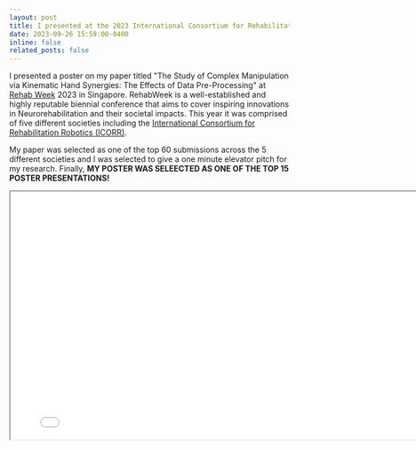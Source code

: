```yaml
---
layout: post
title: I presented at the 2023 International Consortium for Rehabilitation Robotics (ICORR).
date: 2023-09-26 15:59:00-0400
inline: false
related_posts: false
---
```


I presented a poster on my paper titled "The Study of Complex Manipulation via Kinematic Hand Synergies: The Effects of Data Pre-Processing" at [Rehab Week](https://www.rehabweek.org/) 2023 in Singapore. RehabWeek is a well-established and highly reputable biennial conference that aims to cover inspiring innovations in Neurorehabilitation and their societal impacts. This year it was comprised of five different societies including the [International Consortium for Rehabilitation Robotics (ICORR)](https://icorr-c.org/).

My paper was selected as one of the top 60 submissions across the 5 different societies and I was selected to give a one minute elevator pitch for my research. Finally, <strong>MY POSTER WAS SELEECTED AS ONE OF THE TOP 15 POSTER PRESENTATIONS!</strong>

<iframe src="../../assets/img/ICORR2023_FastForward.jpg" scrolling="no" style=" width: 796px; height: 446px;  overflow: hidden;" ></iframe>